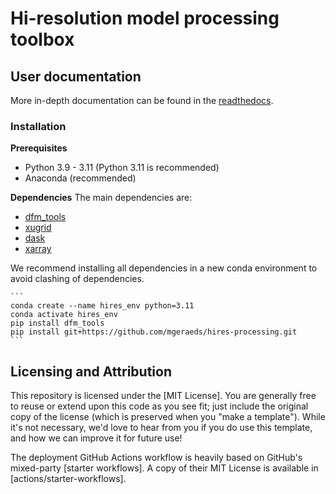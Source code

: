 # Hi-resolution model processing toolbox
## User documentation
More in-depth documentation can be found in the [readthedocs](https://mgeraeds.github.io/hires-processing).

### Installation

**Prerequisites**

* Python 3.9 - 3.11 (Python 3.11 is recommended)
* Anaconda (recommended)

**Dependencies**
The main dependencies are:

* [dfm_tools](https://github.com/Deltares/dfm_tools?tab=readme-ov-file)
* [xugrid](https://github.com/Deltares/xugrid)
* [dask](https://github.com/dask/dask)
* [xarray](https://github.com/pydata/xarray)

We recommend installing all dependencies in a new conda environment to avoid clashing of dependencies. 

    ```
    conda create --name hires_env python=3.11
    conda activate hires_env
    pip install dfm_tools
    pip install git+https://github.com/mgeraeds/hires-processing.git
    ```

## Licensing and Attribution

This repository is licensed under the [MIT License]. You are generally free to reuse or extend upon this code as you see fit; just include the original copy of the license (which is preserved when you "make a template"). While it's not necessary, we'd love to hear from you if you do use this template, and how we can improve it for future use!

The deployment GitHub Actions workflow is heavily based on GitHub's mixed-party [starter workflows]. A copy of their MIT License is available in [actions/starter-workflows].
